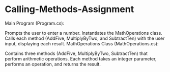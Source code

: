 # Calling-Methods-Assignment
Main Program (Program.cs):

Prompts the user to enter a number.
Instantiates the MathOperations class.
Calls each method (AddFive, MultiplyByTwo, and SubtractTen) with the user input, displaying each result.
MathOperations Class (MathOperations.cs):

Contains three methods (AddFive, MultiplyByTwo, SubtractTen) that perform arithmetic operations.
Each method takes an integer parameter, performs an operation, and returns the result.
